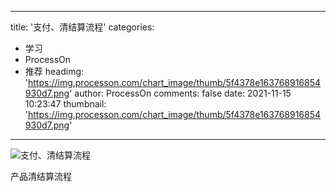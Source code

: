 
---
title: '支付、清结算流程'
categories: 
 - 学习
 - ProcessOn
 - 推荐
headimg: 'https://img.processon.com/chart_image/thumb/5f4378e163768916854930d7.png'
author: ProcessOn
comments: false
date: 2021-11-15 10:23:47
thumbnail: 'https://img.processon.com/chart_image/thumb/5f4378e163768916854930d7.png'
---

<div>   
<img class="thumb" alt="支付、清结算流程" src="https://img.processon.com/chart_image/thumb/5f4378e163768916854930d7.png" referrerpolicy="no-referrer">
<p>产品清结算流程</p>  
</div>
            